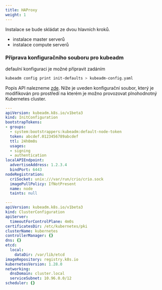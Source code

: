 ```yaml
---
title: HAProxy
weight: 1
---
```


Instalace se bude skládat ze dvou hlavních kroků.
- instalace master serverů
- instalace compute serverů

### Příprava konfiguračního souboru pro kubeadm

defaulní konfiguraci je možné přípravit zadáním
```sh
kubeadm config print init-defaults > kubeadm-config.yaml
```

Popis API nalezneme [zde](https://kubernetes.io/docs/reference/config-api/kubeadm-config.v1beta3/). Níže je uveden konfigurační soubor, který je modifikován pro prostředí na kterém je možno provozovat plnohodnotný Kubernetes cluster.

```yaml
---
apiVersion: kubeadm.k8s.io/v1beta3
kind: InitConfiguration
bootstrapTokens:
- groups:
  - system:bootstrappers:kubeadm:default-node-token
  token: abcdef.0123456789abcdef
  ttl: 24h0m0s
  usages:
  - signing
  - authentication
localAPIEndpoint:
  advertiseAddress: 1.2.3.4
  bindPort: 6443
nodeRegistration:
  criSocket: unix:///var/run/crio/crio.sock
  imagePullPolicy: IfNotPresent
  name: node
  taints: null

---
apiVersion: kubeadm.k8s.io/v1beta3
kind: ClusterConfiguration
apiServer:
  timeoutForControlPlane: 4m0s
certificatesDir: /etc/kubernetes/pki
clusterName: kubernetes
controllerManager: {}
dns: {}
etcd:
  local:
    dataDir: /var/lib/etcd
imageRepository: registry.k8s.io
kubernetesVersion: 1.28.0
networking:
  dnsDomain: cluster.local
  serviceSubnet: 10.96.0.0/12
scheduler: {}
```
